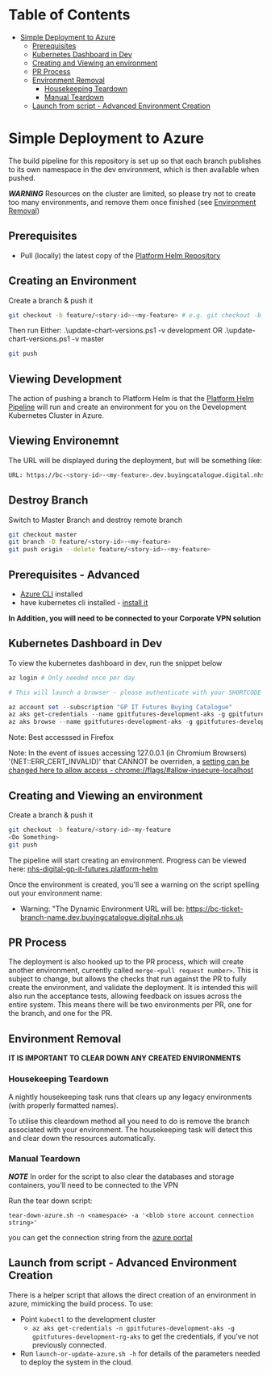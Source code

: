 # Table of Contents
- [Simple Deployment to Azure](#Simple-Deployment-to-Azure)
  * [Prerequisites](#Prerequisites)
  * [Kubernetes Dashboard in Dev](#Kubernetes-Dashboard-in-Dev)
  * [Creating and Viewing an environment](#Creating-and-Viewing-an-environment)
  * [PR Process](#PR-Process)
  * [Environment Removal](#Environment-Removal)
    + [Housekeeping Teardown](#Housekeeping-Teardown)
    + [Manual Teardown](#Manual-Teardown)
  * [Launch from script - Advanced Environment Creation](#Launch-from-script---Advanced-Environment-Creation)

# Simple Deployment to Azure

The build pipeline for this repository is set up so that each branch publishes to its own namespace in the dev environment, which is then available when pushed.

*****WARNING*****
Resources on the cluster are limited, so please try not to create too many environments, and remove them once finished (see [Environment Removal](#Environment-Removal))

## Prerequisites

- Pull (locally) the latest copy of the [Platform Helm Repository](https://github.com/nhs-digital-gp-it-futures/platform-helm)

## Creating an Environment

Create a branch & push it

```bash
git checkout -b feature/<story-id>-<my-feature> # e.g. git checkout -b feature/12345-dummy-branch
```
Then run Either: .\update-chart-versions.ps1 -v development OR .\update-chart-versions.ps1 -v master

```bash
git push
```
## Viewing Development

The action of pushing a branch to Platform Helm is that the [Platform Helm Pipeline](https://buyingcatalog.visualstudio.com/Buying%20Catalogue/_build?definitionId=75&_a=summary) will run and create an environment for you on the Development Kubernetes Cluster in Azure.

## Viewing Environemnt

The URL will be displayed during the deployment, but will be something like:

```bash
URL: https://bc-<story-id>-<my-feature>.dev.buyingcatalogue.digital.nhs.uk # eg. https://bc-feature-12345-dummy-branch.dev.buyingcatalogue.digital.nhs.uk
```

## Destroy Branch

Switch to Master Branch and destroy remote branch
```bash
git checkout master
git branch -D feature/<story-id>-<my-feature>
git push origin --delete feature/<story-id>-<my-feature>
```

## Prerequisites - Advanced

- [Azure CLI](https://docs.microsoft.com/en-us/cli/azure/install-azure-cli?view=azure-cli-latest) installed
- have kubernetes cli installed - [install it](local-k8s-setup.md)

**In Addition, you will need to be connected to your Corporate VPN solution**

## Kubernetes Dashboard in Dev

To view the kubernetes dashboard in dev, run the snippet below 

```Powershell
az login # Only needed once per day

# This will launch a browser - please authenticate with your SHORTCODE based NHS account

az account set --subscription "GP IT Futures Buying Catalogue"
az aks get-credentials --name gpitfutures-development-aks -g gpitfutures-development-rg-aks --admin
az aks browse --name gpitfutures-development-aks -g gpitfutures-development-rg-aks
```

Note: Best accesssed in Firefox

Note: In the event of issues accessing 127.0.0.1 (in Chromium Browsers) '(NET::ERR_CERT_INVALID)' that CANNOT be overriden, a [setting can be changed here to allow access - chrome://flags/#allow-insecure-localhost](chrome://flags/#allow-insecure-localhost)

## Creating and Viewing an environment

Create a branch & push it

```bash
git checkout -b feature/<story-id>-my-feature
<Do Something>
git push
```

The pipeline will start creating an environment. Progress can be viewed here: [nhs-digital-gp-it-futures.platform-helm](https://buyingcatalog.visualstudio.com/Buying%20Catalogue/_build?definitionId=75&_a=summary)

Once the environment is created, you'll see a warning on the script spelling out your environment name:

- Warning: "The Dynamic Environment URL will be: https://bc-ticket-branch-name.dev.buyingcatalogue.digital.nhs.uk

## PR Process

The deployment is also hooked up to the PR process, which will create another environment, currently called `merge-<pull request number>`. This is subject to change, but allows the checks that run against the PR to fully create the environment, and validate the deployment. It is intended this will also run the acceptance tests, allowing feedback on issues across the entire system. This means there will be two environments per PR, one for the branch, and one for the PR.

## Environment Removal

**IT IS IMPORTANT TO CLEAR DOWN ANY CREATED ENVIRONMENTS**

### Housekeeping Teardown

A nightly housekeeping task runs that clears up any legacy environments (with properly formatted names). 

To utilise this cleardown method all you need to do is remove the branch associated with your environment. The housekeeping task will detect this and clear down the resources automatically.

### Manual Teardown

***NOTE***
In order for the script to also clear the databases and storage containers, you'll need to be connected to the VPN

Run the tear down script:

`tear-down-azure.sh -n <namespace> -a '<blob store account connection string>'`

you can get the connection string from the [azure portal](https://portal.azure.com/#@HSCIC365.onmicrosoft.com/resource/subscriptions/7b12a8a2-f06f-456f-b6f9-aa2d92e0b2ec/resourceGroups/gpitfutures-development-rg-sa/providers/Microsoft.Storage/storageAccounts/gpitfuturesdevelopment/keys)

## Launch from script - Advanced Environment Creation

There is a helper script that allows the direct creation of an environment in azure, mimicking the build process. To use:

- Point `kubectl` to the development cluster 
  - `az aks get-credentials -n gpitfutures-development-aks -g gpitfutures-development-rg-aks` to get the credentials, if you've not previously connected.
- Run `launch-or-update-azure.sh -h` for details of the parameters needed to deploy the system in the cloud. 
